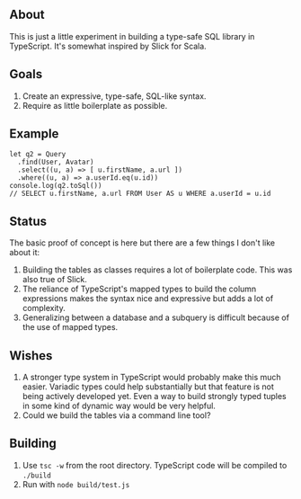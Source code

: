 
## About

This is just a little experiment in building a type-safe SQL library in TypeScript. It's somewhat inspired by Slick for Scala.

## Goals

1. Create an expressive, type-safe, SQL-like syntax.
2. Require as little boilerplate as possible.

## Example

```
let q2 = Query
  .find(User, Avatar)
  .select((u, a) => [ u.firstName, a.url ])
  .where((u, a) => a.userId.eq(u.id))
console.log(q2.toSql())
// SELECT u.firstName, a.url FROM User AS u WHERE a.userId = u.id
```

## Status

The basic proof of concept is here but there are a few things I don't like about it:

1. Building the tables as classes requires a lot of boilerplate code. This was also true of Slick.
2. The reliance of TypeScript's mapped types to build the column expressions makes the syntax nice and expressive but adds a lot of complexity.
3. Generalizing between a database and a subquery is difficult because of the use of mapped types.

## Wishes

1. A stronger type system in TypeScript would probably make this much easier. Variadic types could help substantially but that feature is not being actively developed yet. Even a way to build strongly typed tuples in some kind of dynamic way would be very helpful.
2. Could we build the tables via a command line tool?

## Building

1. Use `tsc -w` from the root directory. TypeScript code will be compiled to `./build`
2. Run with `node build/test.js`
